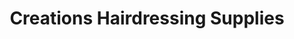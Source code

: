 ---
title: "Creations Hairdressing Supplies"
url: /hebburn/creations-hairdressing-supplies/
shop: shop
---